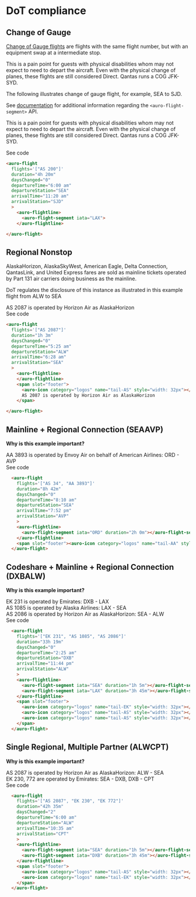 # DoT compliance

## Change of Gauge

[Change of Gauge flights](https://www.travelweekly.com/Mark-Pestronk/Agents-must-identify-change-of-gauge-services)  are flights with the same flight number, but with an equipment swap at a intermediate stop.

This is a pain point for guests with physical disabilities whom may not expect to need to depart the aircraft. Even with the physical change of planes, these flights are still considered Direct. Qantas runs a COG JFK-SYD.

The following illustrates change of gauge flight, for example, SEA to SJD.

See [documentation](https://auro.alaskaair.com/components/auro/flightline/api) for additional information regarding the `<auro-flight-segment>` API.

<auro-alerts information>This is a pain point for guests with physical disabilities whom may not expect to need to depart the aircraft. Even with the physical change of planes, these flights are still considered Direct. Qantas runs a COG JFK-SYD.</auro-alerts>

<div class="exampleWrapper">
  <auro-flight
    flights='["AS 200"]'
    duration="4h 20m"
    daysChanged="0"
    departureTime="6:00 am"
    departureStation="SEA"
    arrivalTime="11:20 am"
    arrivalStation="SJD"
    >
      <auro-flightline>
        <auro-flight-segment iata="LAX">
      </auro-flightline>
  </auro-flight>
</div>

<auro-accordion lowProfile justifyRight>
  <span slot="trigger">See code</span>

  ```html
  <auro-flight
    flights='["AS 200"]'
    duration="4h 20m"
    daysChanged="0"
    departureTime="6:00 am"
    departureStation="SEA"
    arrivalTime="11:20 am"
    arrivalStation="SJD"
    >
      <auro-flightline>
        <auro-flight-segment iata="LAX">
      </auro-flightline>

  </auro-flight>
  ```

</auro-accordion>


## Regional Nonstop

AlaskaHorizon, AlaskaSkyWest, American Eagle, Delta Connection, QantasLink, and United Express fares are sold as mainline tickets operated by Part 131 air carriers doing business as the mainline.

DoT regulates the disclosure of this instance as illustrated in this example flight from ALW to SEA

<div class="exampleWrapper">
  <auro-flight
    flights='["AS 2087"]'
    duration="1h 3m"
    daysChanged="0"
    departureTime="5:25 am"
    departureStation="ALW"
    arrivalTime="6:28 am"
    arrivalStation="SEA"
    >
      <auro-flightline>
      </auro-flightline>
      <span slot="footer">
        <auro-icon category="logos" name="tail-AS" style="width: 32px"></auro-icon>
        AS 2087 is operated by Horizon Air as AlaskaHorizon
      </span>

  </auro-flight>
</div>

<auro-accordion lowProfile justifyRight>
  <span slot="trigger">See code</span>

  ```html
  <auro-flight
    flights='["AS 2087"]'
    duration="1h 3m"
    daysChanged="0"
    departureTime="5:25 am"
    departureStation="ALW"
    arrivalTime="6:28 am"
    arrivalStation="SEA"
    >
      <auro-flightline>
      </auro-flightline>
      <span slot="footer">
        <auro-icon category="logos" name="tail-AS" style="width: 32px"></auro-icon>
        AS 2087 is operated by Horizon Air as AlaskaHorizon
      </span>

  </auro-flight>
  ```

</auro-accordion>

<!-- ## Flight under 1 hour / Shuttle Market (SEAPDX)

<div class="exampleWrapper">
  <auro-flight
    flights='["AS 2326"]'
    duration="0h 49m"
    daysChanged="0"
    departureTime="6:00 am"
    departureStation="SEA"
    arrivalTime="6:49 am"
    arrivalStation="PDX"
    >
      <auro-flightline>
      </auro-flightline>
      <span slot="footer"><auro-icon category="logos" name="tail-AS" style="width: 32px"></auro-icon>AS 2326 is operated by Horizon Air as AlaskaHorizon</span>
  </auro-flight>
</div>

<auro-accordion lowProfile justifyRight>
  <span slot="trigger">See code</span>

  ```html
    <auro-flight
      flights='["AS 2326"]'
      duration="0h 49m"
      daysChanged="0"
      departureTime="6:00 am"
      departureStation="SEA"
      arrivalTime="6:49 am"
      arrivalStation="PDX"
      >
      <auro-flightline>
      </auro-flightline>
      <span slot="footer"><auro-icon category="logos" name="tail-AS" style="width: 32px"></auro-icon>AS 2326 is operated by Horizon Air as AlaskaHorizon</span>
    </auro-flight>
  ```

</auro-accordion> -->




<!-- ## Mainline + Mainline Connection, Next Day (KOADEN)

<div class="exampleWrapper">
  <auro-flight
    flights='["AS 988", "AS 682"]'
    duration="22h 28m"
    daysChanged="1"
    departureTime="10:00 am"
    departureStation="KOA"
    arrivalTime="11:28 am"
    arrivalStation="DEN"
    >
      <auro-flightline>
        <auro-flight-segment iata="SEA" duration="1h 35m"></auro-flight-segment>
      </auro-flightline>
  </auro-flight>
</div>

<auro-accordion lowProfile justifyRight>
  <span slot="trigger">See code</span>

  ```html
    <auro-flight
      flights='["AS 988", "AS 682"]'
      duration="22h 28m"
      daysChanged="1"
      departureTime="10:00 am"
      departureStation="KOA"
      arrivalTime="11:28 am"
      arrivalStation="DEN"
      >
      <auro-flightline>
        <auro-flight-segment iata="SEA" duration="1h 35m"></auro-flight-segment>
      </auro-flightline>
    </auro-flight>
  ```

</auro-accordion> -->

<!-- ## Mainline + Mainline Stopover Connection (KOAADK)

<div class="exampleWrapper">
  <auro-flight
    flights='["AS 873", "AS 184"]'
    duration="22h 45m"
    daysChanged="1"
    departureTime="2:20 pm"
    departureStation="KOA"
    arrivalTime="1:05 pm"
    arrivalStation="ADK"
    >
      <auro-flightline>
        <auro-flight-segment iata="ANC" duration="1h 35m"></auro-flight-segment>
        <auro-flight-segment iata="CDB" stopover></auro-flight-segment>
      </auro-flightline>
  </auro-flight>
</div>

<auro-accordion lowProfile justifyRight>
  <span slot="trigger">See code</span>

  ```html
    <auro-flight
      flights='["AS 873", "AS 184"]'
      duration="22h 45m"
      daysChanged="1"
      departureTime="2:20 pm"
      departureStation="KOA"
      arrivalTime="1:05 pm"
      arrivalStation="ADK"
      >
      <auro-flightline>
        <auro-flight-segment iata="ANC" duration="1h 35m"></auro-flight-segment>
        <auro-flight-segment iata="CDB" stopover></auro-flight-segment>
      </auro-flightline>
    </auro-flight>
  ```

</auro-accordion> -->


## Mainline + Regional Connection (SEAAVP)

**Why is this example important?**

<div class="exampleWrapper">
  <auro-flight
    flights='["AS 34", "AA 3893"]'
    duration="8h 42m"
    daysChanged="0"
    departureTime="8:10 am"
    departureStation="SEA"
    arrivalTime="7:52 pm"
    arrivalStation="AVP"
    >
      <auro-flightline>
        <auro-flight-segment iata="ORD" duration="2h 0m"></auro-flight-segment>
      </auro-flightline>
      <span slot="footer"><auro-icon category="logos" name="tail-AA" style="width: 32px"></auro-icon>AA 3893 is operated by Envoy Air on behalf of American Airlines: ORD - AVP</span>

  </auro-flight>
</div>

<auro-accordion lowProfile justifyRight>
  <span slot="trigger">See code</span>

  ```html
    <auro-flight
      flights='["AS 34", "AA 3893"]'
      duration="8h 42m"
      daysChanged="0"
      departureTime="8:10 am"
      departureStation="SEA"
      arrivalTime="7:52 pm"
      arrivalStation="AVP"
      >
      <auro-flightline>
        <auro-flight-segment iata="ORD" duration="2h 0m"></auro-flight-segment>
      </auro-flightline>
      <span slot="footer"><auro-icon category="logos" name="tail-AA" style="width: 32px"></auro-icon>AA 3893 is operated by Envoy Air on behalf of American Airlines: ORD - AVP</span>
    </auro-flight>
  ```

</auro-accordion>

## Codeshare + Mainline + Regional Connection (DXBALW)

**Why is this example important?**

<div class="exampleWrapper">
  <auro-flight
    flights='["EK 231", "AS 1085", "AS 2086"]'
    duration="33h 19m"
    daysChanged="0"
    departureTime="2:25 am"
    departureStation="DXB"
    arrivalTime="11:44 pm"
    arrivalStation="ALW"
    >
      <auro-flightline>
        <auro-flight-segment iata="SEA" duration="1h 5m"></auro-flight-segment>
        <auro-flight-segment iata="LAX" duration="3h 45m"></auro-flight-segment>
      </auro-flightline>
      <span slot="footer">
        <auro-icon category="logos" name="tail-EK" style="width: 32px"></auro-icon>EK 231 is operated by Emirates: DXB - LAX<br />
        <auro-icon category="logos" name="tail-AS" style="width: 32px"></auro-icon>AS 1085 is operated by Alaska Airlines: LAX - SEA<br />
        <auro-icon category="logos" name="tail-AS" style="width: 32px"></auro-icon>AS 2086 is operated by Horizon Air as AlaskaHorizon: SEA - ALW
      </span>

  </auro-flight>
</div>

<auro-accordion lowProfile justifyRight>
  <span slot="trigger">See code</span>

  ```html
    <auro-flight
      flights='["EK 231", "AS 1085", "AS 2086"]'
      duration="33h 19m"
      daysChanged="0"
      departureTime="2:25 am"
      departureStation="DXB"
      arrivalTime="11:44 pm"
      arrivalStation="ALW"
      >
      <auro-flightline>
        <auro-flight-segment iata="SEA" duration="1h 5m"></auro-flight-segment>
        <auro-flight-segment iata="LAX" duration="3h 45m"></auro-flight-segment>
      </auro-flightline>
      <span slot="footer">
        <auro-icon category="logos" name="tail-EK" style="width: 32px"></auro-icon>EK 231 is operated by Emirates: DXB - LAX<br />
        <auro-icon category="logos" name="tail-AS" style="width: 32px"></auro-icon>AS 1085 is operated by Alaska Airlines: LAX - SEA<br />
        <auro-icon category="logos" name="tail-AS" style="width: 32px"></auro-icon>AS 2086 is operated by Horizon Air as AlaskaHorizon: SEA - ALW
      </span>
    </auro-flight>
  ```
</auro-accordion>

## Single Regional, Multiple Partner (ALWCPT)

**Why is this example important?**

<div class="exampleWrapper">
  <auro-flight
    flights='["AS 2087", "EK 230", "EK 772"]'
    duration="42h 35m"
    daysChanged="2"
    departureTime="6:00 am"
    departureStation="ALW"
    arrivalTime="10:35 am"
    arrivalStation="CPT"
    >
      <auro-flightline>
        <auro-flight-segment iata="SEA" duration="1h 5m"></auro-flight-segment>
        <auro-flight-segment iata="DXB" duration="3h 45m"></auro-flight-segment>
      </auro-flightline>
      <span slot="footer">
        <auro-icon category="logos" name="tail-AS" style="width: 32px"></auro-icon>AS 2087 is operated by Horizon Air as AlaskaHorizon: ALW - SEA<br />
        <auro-icon category="logos" name="tail-EK" style="width: 32px"></auro-icon>EK 230, 772 are operated by Emirates: SEA - DXB, DXB - CPT
      </span>

  </auro-flight>
</div>


<auro-accordion lowProfile justifyRight>
  <span slot="trigger">See code</span>

  ```html
    <auro-flight
      flights='["AS 2087", "EK 230", "EK 772"]'
      duration="42h 35m"
      daysChanged="2"
      departureTime="6:00 am"
      departureStation="ALW"
      arrivalTime="10:35 am"
      arrivalStation="CPT"
      >
      <auro-flightline>
        <auro-flight-segment iata="SEA" duration="1h 5m"></auro-flight-segment>
        <auro-flight-segment iata="DXB" duration="3h 45m"></auro-flight-segment>
      </auro-flightline>
      <span slot="footer">
        <auro-icon category="logos" name="tail-AS" style="width: 32px"></auro-icon>AS 2087 is operated by Horizon Air as AlaskaHorizon: ALW - SEA<br />
        <auro-icon category="logos" name="tail-EK" style="width: 32px"></auro-icon>EK 230, 772 are operated by Emirates: SEA - DXB, DXB - CPT
      </span>
    </auro-flight>
  ```

</auro-accordion>
